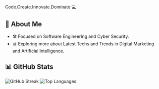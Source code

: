 Code.Create.Innovate.Dominate 💻

## 🚀 About Me
- 🛠️ Focused on Software Engineering and Cyber Security.
- 📊 Exploring more about Latest Techs and Trends in Digital Marketing and Artificial Intelligence.

## 📊 GitHub Stats
![GitHub Streak](https://github-readme-stats.vercel.app/api?username=Sajjal-Malik&show_icons=true&theme=dark)
![Top Languages](https://github-readme-stats.vercel.app/api/top-langs/?username=Sajjal-Malik&layout=compact)
